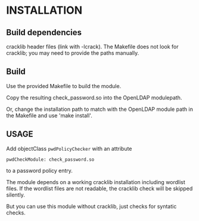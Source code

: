 # INSTALLATION


## Build dependencies

cracklib header files (link with -lcrack). The Makefile does not look for
cracklib; you may need to provide the paths manually.


## Build

Use the provided Makefile to build the module.

Copy the resulting check_password.so into the OpenLDAP modulepath.

Or, change the installation path to match with the OpenLDAP module path in the
Makefile and use 'make install'.


## USAGE

Add objectClass ``pwdPolicyChecker`` with an attribute

    pwdCheckModule: check_password.so

to a password policy entry.

The module depends on a working cracklib installation including wordlist files.
If the wordlist files are not readable, the cracklib check will be skipped
silently.

But you can use this module without cracklib, just checks for syntatic checks.
